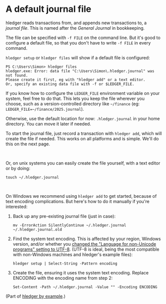 # A default journal file

hledger reads transactions from, and appends new transactions to, a *journal file*.
This is named after the *General Journal* in bookkeeping.

The file can be specified with `-f FILE` on the command line.
But it's good to configure a default file, so that you don't have to write `-f FILE` in every command.

`hledger setup` or `hledger files` will show if a default file is configured:

```
PS C:\Users\Simon> hledger files
hledger.exe: Error: data file "C:\Users\Simon\.hledger.journal" was not found.
Please create it first, eg with "hledger add" or a text editor.
Or, specify an existing data file with -f or $LEDGER_FILE.
```

If you know how to configure the `LEDGER_FILE` environment variable on your system, feel free to do that.
This lets you keep the file wherever you choose,
such as a version-controlled directory like `~/finance` (eg: `LEDGER_FILE=~/finance/2025.journal`).

Otherwise, use the default location for now: `.hledger.journal` in your home directory.
You can move it later if needed.

To start the journal file, just record a transaction with `hledger add`, which will create the file if needed. This works on all platforms and is simple.
We'll do this on the next page.

<br>

Or, on unix systems you can easily create the file yourself, with a text editor or by doing:
```
touch ~/.hledger.journal
```

<br>

On Windows we recommend using `hledger add` to get started, because of text encoding complications. But here's how to do it manually if you're interested:

1. Back up any pre-existing journal file (just in case):
    ```
    mv -ErrorAction SilentlyContinue ~/.hledger.journal ~/.hledger.journal.old
    ```

2. Find the system text encoding. This is affected by your region, Windows version, and/or whether you [changed the "Language for non-Unicode programs" setting to UTF-8](install.md#text-encoding). (UTF-8 is ideal, being the most compatible with non-Windows machines and hledger's example files):
    ```
    hledger setup | Select-String -Pattern encoding
    ```

3. Create the file, ensuring it uses the system text encoding. Replace ENCODING with the encoding name from step 2:
    ```
    Set-Content -Path ~/.hledger.journal -Value "" -Encoding ENCODING
    ```


(Part of [hledger by example](hledger-by-example.md).)
